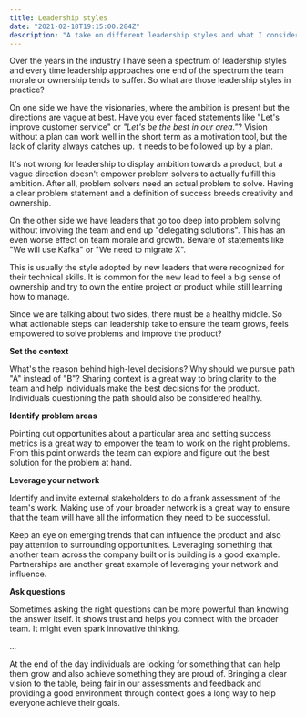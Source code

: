 ```yaml
---
title: Leadership styles
date: "2021-02-18T19:15:00.284Z"
description: "A take on different leadership styles and what I consider a healthy balance."
---
```


Over the years in the industry I have seen a spectrum of leadership styles and every time leadership approaches one end of the spectrum the team morale or ownership tends to suffer. So what are those leadership styles in practice?

On one side we have the visionaries, where the ambition is present but the directions are vague at best. Have you ever faced statements like "Let's improve customer service" or _"Let's be the best <insert product category> in our area."_? Vision without a plan can work well in the short term as a motivation tool, but the lack of clarity always catches up. It needs to be followed up by a plan.

It's not wrong for leadership to display ambition towards a product, but a vague direction doesn't empower problem solvers to actually fulfill this ambition. After all, problem solvers need an actual problem to solve. Having a clear problem statement and a definition of success breeds creativity and ownership.

On the other side we have leaders that go too deep into problem solving without involving the team and end up "delegating solutions". This has an even worse effect on team morale and growth. Beware of statements like "We will use Kafka" or "We need to migrate X".

This is usually the style adopted by new leaders that were recognized for their technical skills. It is common for the new lead to feel a big sense of ownership and try to own the entire project or product while still learning how to manage.

Since we are talking about two sides, there must be a healthy middle. So what actionable steps can leadership take to ensure the team grows, feels empowered to solve problems and improve the product?

**Set the context**

What's the reason behind high-level decisions? Why should we pursue path "A" instead of "B"? Sharing context is a great way to bring clarity to the team and help individuals make the best decisions for the product. Individuals questioning the path should also be considered healthy.

**Identify problem areas**

Pointing out opportunities about a particular area and setting success metrics is a great way to empower the team to work on the right problems. From this point onwards the team can explore and figure out the best solution for the problem at hand.

**Leverage your network**

Identify and invite external stakeholders to do a frank assessment of the team's work. Making use of your broader network is a great way to ensure that the team will have all the information they need to be successful.

Keep an eye on emerging trends that can influence the product and also pay attention to surrounding opportunities. Leveraging something that another team across the company built or is building is a good example. Partnerships are another great example of leveraging your network and influence.

**Ask questions**

Sometimes asking the right questions can be more powerful than knowing the answer itself. It shows trust and helps you connect with the broader team. It might even spark innovative thinking.

...

At the end of the day individuals are looking for something that can help them grow and also achieve something they are proud of. Bringing a clear vision to the table, being fair in our assessments and feedback and providing a good environment through context goes a long way to help everyone achieve their goals.
